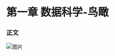 
# 第一章     数据科学-鸟瞰

### 正文
![图片](https://github.com/computeryanjiusheng2018/infodlt/blob/master/content/chapter01/timg.jpg)

